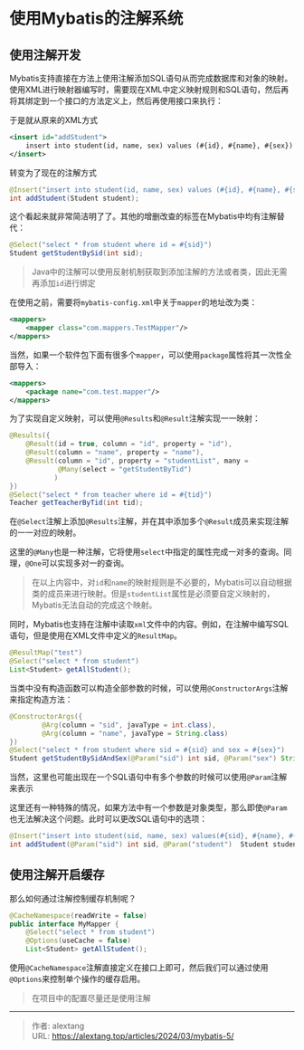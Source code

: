 # 使用Mybatis的注解系统


## 使用注解开发

Mybatis支持直接在方法上使用注解添加SQL语句从而完成数据库和对象的映射。使用XML进行映射器编写时，需要现在XML中定义映射规则和SQL语句，然后再将其绑定到一个接口的方法定义上，然后再使用接口来执行：

于是就从原来的XML方式

```xml
<insert id="addStudent">
    insert into student(id, name, sex) values (#{id}, #{name}, #{sex})
</insert>
```

转变为了现在的注解方式

```java
@Insert("insert into student(id, name, sex) values (#{id}, #{name}, #{sex})")
int addStudent(Student student);
```

这个看起来就非常简洁明了了。其他的增删改查的标签在Mybatis中均有注解替代：

```java
@Select("select * from student where id = #{sid}")
Student getStudentBySid(int sid);
```

> Java中的注解可以使用反射机制获取到添加注解的方法或者类，因此无需再添加`id`进行绑定

在使用之前，需要将`mybatis-config.xml`中关于`mapper`的地址改为类：

```xml
<mappers>
    <mapper class="com.mappers.TestMapper"/>
</mappers>
```

当然，如果一个软件包下面有很多个`mapper`，可以使用`package`属性将其一次性全部导入：

```xml
<mappers>
    <package name="com.test.mapper"/>
</mappers>
```

为了实现自定义映射，可以使用`@Results`和`@Result`注解实现一一映射：

```java
@Results({
    @Result(id = true, column = "id", property = "id"),
    @Result(column = "name", property = "name"),
    @Result(column = "id", property = "studentList", many =
            @Many(select = "getStudentByTid")
           )
})
@Select("select * from teacher where id = #{tid}")
Teacher getTeacherByTid(int tid);
```

在`@Select`注解上添加`@Results`注解，并在其中添加多个`@Result`成员来实现注解的一一对应的映射。

这里的`@Many`也是一种注解，它将使用`select`中指定的属性完成一对多的查询。同理，`@One`可以实现多对一的查询。

> 在以上内容中，对`id`和`name`的映射规则是不必要的，Mybatis可以自动根据类的成员来进行映射。但是`studentList`属性是必须要自定义映射的，Mybatis无法自动的完成这个映射。

同时，Mybatis也支持在注解中读取`xml`文件中的内容。例如，在注解中编写SQL语句，但是使用在XML文件中定义的`ResultMap`。

```java
@ResultMap("test")
@Select("select * from student")
List<Student> getAllStudent();
```

当类中没有构造函数可以构造全部参数的时候，可以使用`@ConstructorArgs`注解来指定构造方法：

```java
@ConstructorArgs({
        @Arg(column = "sid", javaType = int.class),
        @Arg(column = "name", javaType = String.class)
})
@Select("select * from student where sid = #{sid} and sex = #{sex}")
Student getStudentBySidAndSex(@Param("sid") int sid, @Param("sex") String sex);
```

当然，这里也可能出现在一个SQL语句中有多个参数的时候可以使用`@Param`注解来表示

这里还有一种特殊的情况，如果方法中有一个参数是对象类型，那么即使`@Param`也无法解决这个问题。此时可以更改SQL语句中的选项：

```java
@Insert("insert into student(sid, name, sex) values(#{sid}, #{name}, #{sex})")
int addStudent(@Param("sid") int sid, @Param("student")  Student student);
```

##  使用注解开启缓存

那么如何通过注解控制缓存机制呢？

```java
@CacheNamespace(readWrite = false)
public interface MyMapper {
    @Select("select * from student")
    @Options(useCache = false)
    List<Student> getAllStudent();
```

使用`@CacheNamespace`注解直接定义在接口上即可，然后我们可以通过使用`@Options`来控制单个操作的缓存启用。

> 在项目中的配置尽量还是使用注解

---

> 作者: alextang  
> URL: https://alextang.top/articles/2024/03/mybatis-5/  

